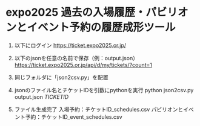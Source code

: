 # expo2025 過去の入場履歴・パビリオンとイベント予約の履歴成形ツール

1. 以下にログイン
https://ticket.expo2025.or.jp/

2. 以下のjsonを任意の名前で保存（例：output.json）
https://ticket.expo2025.or.jp/api/d/my/tickets/?count=1

3. 同じフォルダに「json2csv.py」を配置

4. jsonのファイル名とチケットIDを引数にpythonを実行
   python json2csv.py output.json *TICKETID*

5. ファイル生成完了
   入場予約：チケットID_schedules.csv
   パビリオンとイベント予約：チケットID_event_schedules.csv
